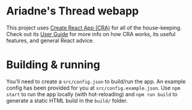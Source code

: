 # Ariadne's Thread webapp

This project uses [Create React App (CRA)](https://github.com/facebook/create-react-app) for all of the house-keeping. Check out its [User Guide](https://github.com/facebook/create-react-app/blob/master/packages/react-scripts/template/README.md) for more info on how CRA works, its useful features, and general React advice. 

# Building & running

You'll need to create a `src/config.json` to build/run the app. An example config has been provided for you at `src/config.example.json`. Use `npm start` to run the app locally (with hot-reloading) and `npm run build` to generate a static HTML build in the `build/` folder.
